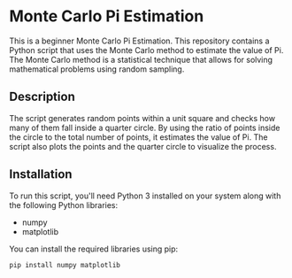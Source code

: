 

# Monte Carlo Pi Estimation
This is a beginner Monte Carlo Pi Estimation.
This repository contains a Python script that uses the Monte Carlo method to estimate the value of Pi. The Monte Carlo method is a statistical technique that allows for solving mathematical problems using random sampling.

## Description

The script generates random points within a unit square and checks how many of them fall inside a quarter circle. By using the ratio of points inside the circle to the total number of points, it estimates the value of Pi. The script also plots the points and the quarter circle to visualize the process.

## Installation

To run this script, you'll need Python 3 installed on your system along with the following Python libraries:

- numpy
- matplotlib

You can install the required libraries using pip:

```bash
pip install numpy matplotlib


